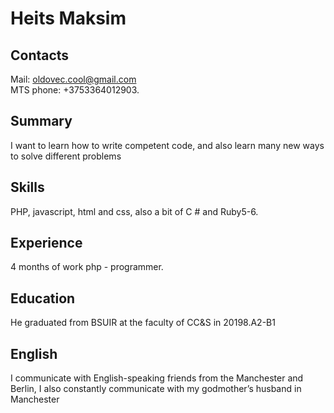 # Heits Maksim  

## **Contacts**
Mail: oldovec.cool@gmail.com   
MTS phone: +3753364012903.  

## **Summary**
I want to learn how to write competent code, and also learn many new ways to solve different problems

## **Skills**
PHP, javascript, html and css, also a bit of C # and Ruby5-6. 

## **Experience**
4 months of work php - programmer.  
## E**ducation**
He graduated from BSUIR at the faculty of CC&S in 20198.A2-B1 

## **English** 
I communicate with English-speaking friends from the Manchester and Berlin, I also constantly communicate with my godmother’s husband in Manchester  